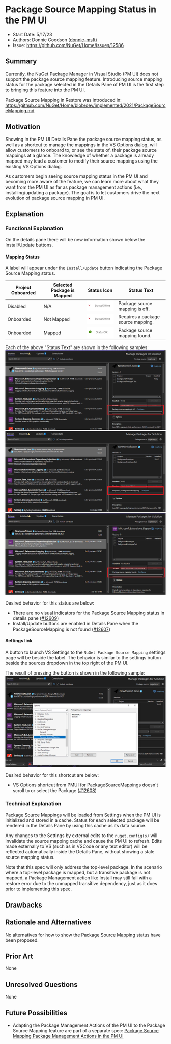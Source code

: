 # Package Source Mapping Status in the PM UI 
* Start Date: 5/17/23
* Authors: Donnie Goodson ([donnie-msft](https://github.com/donnie-msft))
* Issue: https://github.com/NuGet/Home/issues/12586

## Summary

Currently, the NuGet Package Manager in Visual Studio (PM UI) does not support the package source mapping feature. Introducing source mapping status for the package selected in the Details Pane of PM UI is the first step to bringing this feature into the PM UI.

Package Source Mapping in Restore was introduced in: https://github.com/NuGet/Home/blob/dev/implemented/2021/PackageSourceMapping.md

## Motivation

Showing in the PM UI Details Pane the package source mapping status, as well as a shortcut to manage the mappings in the VS Options dialog, will allow customers to onboard to, or see the state of, their package source mappings at a glance. The knowledge of whether a package is already mapped may lead a customer to modify their source mappings using the existing VS Options dialog.

As customers begin seeing source mapping status in the PM UI and becoming more aware of the feature, we can learn more about what they want from the PM UI as far as package management actions (i.e., installing/updating a package). The goal is to let customers drive the next evolution of package source mapping in PM UI.

## Explanation

### Functional Explanation

On the details pane there will be new information shown below the Install/Update buttons. 

#### Mapping Status

A label will appear under the `Install/Update` button indicating the Package Source Mapping status.

| Project Onboarded | Selected Package is Mapped | Status Icon | Status Text 
|--------------|-----------|------------|------------|
| Disabled |  N/A      | ![Status icon Offline](../../meta/resources/PackageSourceMapping/packageSourceMappingStatusIconOffline.png) | Package source mapping is off. |
| Onboarded  | Not Mapped  | ![Status icon Offline](../../meta/resources/PackageSourceMapping/packageSourceMappingStatusIconOffline.png) | Requires a package source mapping. |
| Onboarded  | Mapped | ![Status icon OK](../../meta/resources/PackageSourceMapping/packageSourceMappingStatusIconOK.png) | Package source mapping found. |

Each of the above "Status Text" are shown in the following samples:
![PM UI Package Source Mapping "Not Onboarded" status](../../meta/resources/PackageSourceMapping/packageSourceMappingNotOnboarded.png)
![PM UI Package Source Mapping "Not Found" status](../../meta/resources/PackageSourceMapping/packageSourceMappingNotFoundForPackage.png)
![PM UI Package Source Mapping "Found" status](../../meta/resources/PackageSourceMapping/packageSourceMappingFound.png)

Desired behavior for this status are below:
  - There are no visual indicators for the Package Source Mapping status in details pane ([#12609](https://github.com/NuGet/Home/issues/12609))
  - Install/Update buttons are enabled in Details Pane when the PackageSourceMapping is not found ([#12607](https://github.com/NuGet/Home/issues/12607))

#### Settings link

A button to launch VS Settings to the `NuGet Package Source Mapping` settings page will be beside the label. The behavior is similar to the settings button beside the sources dropdown in the top right of the PM UI. 

The result of pressing the button is shown in the following sample:
![PM UI result of pressing the button that is a shortcut to VS Options page for Package Source Mappings](../../meta/resources/PackageSourceMapping/packageSourceMappingOptionsLink.png)

Desired behavior for this shortcut are below:
  - VS Options shortcut from PMUI for PackageSourceMappings doesn't scroll to or select the Package ([#12608](https://github.com/NuGet/Home/issues/12608))


### Technical Explanation

Package Source Mappings will be loaded from Settings when the PM UI is initialized and stored in a cache. Status for each selected package will be rendered in the Details Pane by using this cache as its data source.

Any changes to the Settings by external edits to the `nuget.config(s)` will invalidate the source mapping cache and cause the PM UI to refresh. Edits made externally to VS (such as in VSCode or any text editor) will be reflected automatically inside the Details Pane, without showing a stale source mapping status.

Note that this spec will only address the top-level package. In the scenario where a top-level package is mapped, but a transitive package is not mapped, a Package Management action like Install may still fail with a restore error due to the unmapped transitive dependency, just as it does prior to implementing this spec. 

## Drawbacks

## Rationale and Alternatives

No alternatives for how to show the Package Source Mapping status have been proposed.

## Prior Art

None

## Unresolved Questions

None

## Future Possibilities 

- Adapting the Package Management Actions of the PM UI to the Package Source Mapping feature are part of a separate spec: [Package Source Mapping Package Management Actions in the PM UI ](package-source-mapping-actions-PMUI.md)